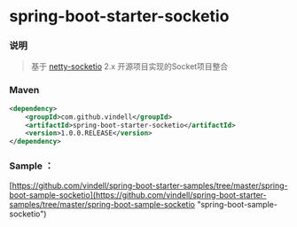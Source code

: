 # spring-boot-starter-socketio


### 说明

 > 基于 [netty-socketio](https://github.com/mrniko/netty-socketio) 2.x 开源项目实现的Socket项目整合

### Maven

``` xml
<dependency>
	<groupId>com.github.vindell</groupId>
	<artifactId>spring-boot-starter-socketio</artifactId>
	<version>1.0.0.RELEASE</version>
</dependency>
```

### Sample ： 

[https://github.com/vindell/spring-boot-starter-samples/tree/master/spring-boot-sample-socketio](https://github.com/vindell/spring-boot-starter-samples/tree/master/spring-boot-sample-socketio "spring-boot-sample-socketio")
